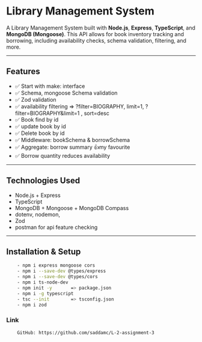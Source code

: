 # Library Management System

A Library Management System built with **Node.js**, **Express**, **TypeScript**, and **MongoDB (Mongoose)**. This API allows for book inventory tracking and borrowing, including availability checks, schema validation, filtering, and more.

---

## Features

- ✅ Start with make: interface
- ✅ Schema, mongoose Schema validation
- ✅ Zod validation
- ✅ availability filtering => ?filter=BIOGRAPHY, limit=1, ?filter=BIOGRAPHY&limit=1 , sort=desc
- ✅ Book find by id
- ✅ update book by id
- ✅ Delete book by id
- ✅ Middleware: bookSchema & borrowSchema
- ✅ Aggregate: borrow summary 👍my favourite
- ✅ Borrow quantity reduces availability

---

## Technologies Used

- Node.js + Express
- TypeScript
- MongoDB + Mongoose + MongoDB Compass
- dotenv, nodemon,
- Zod
- postman for api feature checking

---

## Installation & Setup

```bash
    - npm i express mongoose cors
    - npm i --save-dev @types/express
    - npm i --save-dev @types/cors
    - npm i ts-node-dev
    - npm init -y	    => package.json
    - npm i -g typescript
    - tsc --init		=> tsconfig.json
    - npm i zod
```

### Link

```bash
    GitHub: https://github.com/saddamc/L-2-assignment-3
```
